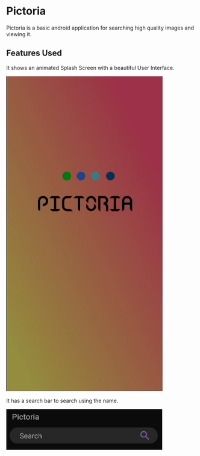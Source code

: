 # Pictoria
Pictoria is a basic android application for searching high quality images and viewing it.

## Features Used

It shows an animated Splash Screen with a beautiful User Interface.

![Search Bar](/readme_assets/splashscreen.png)

It has a search bar to search using the name.

![Search Bar](/readme_assets/search.png)
